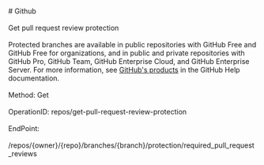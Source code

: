<br>#     Github</br>
<br>Get pull request review protection</br>
<br>Protected branches are available in public repositories with GitHub Free and GitHub Free for organizations, and in public and private repositories with GitHub Pro, GitHub Team, GitHub Enterprise Cloud, and GitHub Enterprise Server. For more information, see [GitHub's products](https://help.github.com/github/getting-started-with-github/githubs-products) in the GitHub Help documentation.</br>
<br>Method: Get</br>
<br>OperationID: repos/get-pull-request-review-protection</br>
<br>EndPoint:</br>
<br>/repos/{owner}/{repo}/branches/{branch}/protection/required_pull_request_reviews</br>
